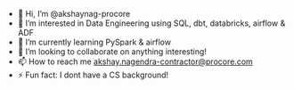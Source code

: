 - 👋 Hi, I’m @akshaynag-procore
- 👀 I’m interested in Data Engineering using SQL, dbt, databricks, airflow & ADF
- 🌱 I’m currently learning PySpark & airflow
- 💞️ I’m looking to collaborate on anything interesting!
- 📫 How to reach me akshay.nagendra-contractor@procore.com
- ⚡ Fun fact: I dont have a CS background!

<!---
akshaynag-procore/akshaynag-procore is a ✨ special ✨ repository because its `README.md` (this file) appears on your GitHub profile.
You can click the Preview link to take a look at your changes.
--->
